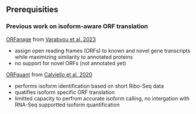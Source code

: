 ## Prerequisities 

### Previous work on isoform-aware ORF translation 

[ORFanage](https://github.com/alevar/ORFanage) from [Varabyou et al. 2023](https://doi.org/10.1038/s43588-023-00496-1)

- assign open reading frames (ORFs) to known and novel gene transcripts while maximizing similarity to annotated proteins
- no support for novel ORFs (not annotated yet) 

[ORFquant](https://github.com/lcalviell/ORFquant) from [Calviello et al. 2020](https://doi.org/10.1038/s41594-020-0450-4)

- performs isoform identification based on short Ribo-Seq data
- quatifies isoform specific ORF translation
- limitted capacity to perfrom accurate isoform calling, no intergation with RNA-Seq supportted isoform quantification 
